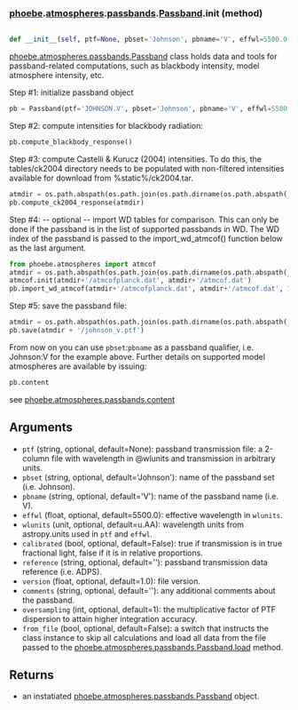 ### [phoebe](phoebe.md).[atmospheres](phoebe.atmospheres.md).[passbands](phoebe.atmospheres.passbands.md).[Passband](phoebe.atmospheres.passbands.Passband.md).__init__ (method)


```py

def __init__(self, ptf=None, pbset='Johnson', pbname='V', effwl=5500.0, wlunits=Unit("Angstrom"), calibrated=False, reference='', version=1.0, comments='', oversampling=1, from_file=False)

```



[phoebe.atmospheres.passbands.Passband](phoebe.atmospheres.passbands.Passband.md) class holds data and tools for
passband-related computations, such as blackbody intensity, model
atmosphere intensity, etc.

Step #1: initialize passband object

```py
pb = Passband(ptf='JOHNSON.V', pbset='Johnson', pbname='V', effwl=5500.0, wlunits=u.AA, calibrated=True, reference='ADPS', version=1.0, comments='')
```

Step #2: compute intensities for blackbody radiation:

```py
pb.compute_blackbody_response()
```

Step #3: compute Castelli &amp; Kurucz (2004) intensities. To do this,
the tables/ck2004 directory needs to be populated with non-filtered
intensities available for download from %static%/ck2004.tar.

```py
atmdir = os.path.abspath(os.path.join(os.path.dirname(os.path.abspath(__file__)), 'tables/ck2004'))
pb.compute_ck2004_response(atmdir)
```

Step #4: -- optional -- import WD tables for comparison. This can only
be done if the passband is in the list of supported passbands in WD.
The WD index of the passband is passed to the import_wd_atmcof()
function below as the last argument.

```py
from phoebe.atmospheres import atmcof
atmdir = os.path.abspath(os.path.join(os.path.dirname(os.path.abspath(__file__)), 'tables/wd'))
atmcof.init(atmdir+'/atmcofplanck.dat', atmdir+'/atmcof.dat')
pb.import_wd_atmcof(atmdir+'/atmcofplanck.dat', atmdir+'/atmcof.dat', 7)
```

Step #5: save the passband file:

```py
atmdir = os.path.abspath(os.path.join(os.path.dirname(os.path.abspath(__file__)), 'tables/passbands'))
pb.save(atmdir + '/johnson_v.ptf')
```

From now on you can use `pbset`:`pbname` as a passband qualifier, i.e.
Johnson:V for the example above. Further details on supported model
atmospheres are available by issuing:

```py
pb.content
```

see [phoebe.atmospheres.passbands.content](phoebe.atmospheres.passbands.content.md)

Arguments
----------
* `ptf` (string, optional, default=None): passband transmission file: a
    2-column file with wavelength in @wlunits and transmission in
    arbitrary units.
* `pbset` (string, optional, default='Johnson'): name of the passband
    set (i.e. Johnson).
* `pbname` (string, optional, default='V'): name of the passband name
    (i.e. V).
* `effwl` (float, optional, default=5500.0): effective wavelength in
    `wlunits`.
* `wlunits` (unit, optional, default=u.AA): wavelength units from
    astropy.units used in `ptf` and `effwl`.
* `calibrated` (bool, optional, default=False): true if transmission is
    in true fractional light, false if it is in relative proportions.
* `reference` (string, optional, default=''): passband transmission data
    reference (i.e. ADPS).
* `version` (float, optional, default=1.0): file version.
* `comments` (string, optional, default=''): any additional comments
    about the passband.
* `oversampling` (int, optional, default=1): the multiplicative factor
    of PTF dispersion to attain higher integration accuracy.
* `from_file` (bool, optional, default=False): a switch that instructs
    the class instance to skip all calculations and load all data from
    the file passed to the [phoebe.atmospheres.passbands.Passband.load](phoebe.atmospheres.passbands.Passband.load.md)
    method.

Returns
---------
* an instatiated [phoebe.atmospheres.passbands.Passband](phoebe.atmospheres.passbands.Passband.md) object.

